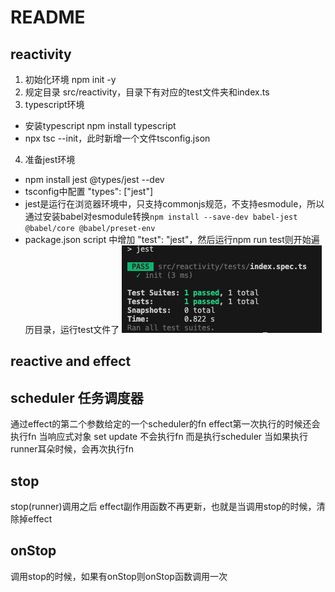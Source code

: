 # README
## reactivity
1. 初始化环境 npm init -y
2. 规定目录 src/reactivity，目录下有对应的test文件夹和index.ts
3. typescript环境
- 安装typescript npm install typescript
- npx tsc --init，此时新增一个文件tsconfig.json
4. 准备jest环境
- npm install jest @types/jest --dev
- tsconfig中配置 "types": ["jest"]
- jest是运行在浏览器环境中，只支持commonjs规范，不支持esmodule，所以通过安装babel对esmodule转换`npm install --save-dev babel-jest @babel/core @babel/preset-env`
- package.json script 中增加 "test": "jest"，然后运行npm run test则开始遍历目录，运行test文件了
![Alt text](image.png)

## reactive and effect

## scheduler 任务调度器
通过effect的第二个参数给定的一个scheduler的fn
effect第一次执行的时候还会执行fn
当响应式对象 set update 不会执行fn 而是执行scheduler
当如果执行runner耳朵时候，会再次执行fn

## stop

stop(runner)调用之后 effect副作用函数不再更新，也就是当调用stop的时候，清除掉effect

## onStop
调用stop的时候，如果有onStop则onStop函数调用一次






